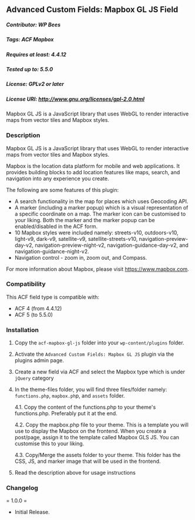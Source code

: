 ## Advanced Custom Fields: Mapbox GL JS Field
##### Contributor: WP Bees
##### Tags: ACF Mapbox
##### Requires at least: 4.4.12
##### Tested up to: 5.5.0
##### License: GPLv2 or later
##### License URI: http://www.gnu.org/licenses/gpl-2.0.html

Mapbox GL JS is a JavaScript library that uses WebGL to render interactive maps from vector tiles and Mapbox styles.

### Description

Mapbox GL JS is a JavaScript library that uses WebGL to render interactive maps from vector tiles and Mapbox styles.

Mapbox is the location data platform for mobile and web applications. It provides building blocks to add location features like maps, search, and navigation into any experience you create.

The following are some features of this plugin:
- A search functionality in the map for places which uses Geocoding API.
- A marker (including a marker popup) which is a visual representation of a specific coordinate on a map. The marker icon can be customised to your liking. Both the marker and the marker popup can be enabled/disabled in the ACF form.
- 10 Mapbox styles were included namely: streets-v10, outdoors-v10, light-v9, dark-v9, satellite-v9, satellite-streets-v10, navigation-preview-day-v2, navigation-preview-night-v2, navigation-guidance-day-v2, and navigation-guidance-night-v2.
- Navigation control - zoom in, zoom out, and Compass.

For more information about Mapbox, please visit https://www.mapbox.com.


### Compatibility

This ACF field type is compatible with:
* ACF 4 (from 4.4.12)
* ACF 5 (to 5.5.0)


### Installation

1. Copy the `acf-mapbox-gl-js` folder into your `wp-content/plugins` folder.
2. Activate the `Advanced Custom Fields: Mapbox GL JS` plugin via the plugins admin page.
3. Create a new field via ACF and select the Mapbox type which is under `jQuery` category
4. In the theme-files folder, you will find three files/folder namely: `functions.php`, `mapbox.ph`p, and `assets` folder.
    
    4.1. Copy the content of the functions.php to your theme's functions.php. Preferably put it at the end.
    
    4.2. Copy the mapbox.php file to your theme. This is a template you will use to display the Mapbox on the frontend. When you create a post/page, assign it to the template called Mapbox GLS JS. You can customise this to your liking.
    
    4.3. Copy/Merge the assets folder to your theme. This folder has the CSS, JS, and marker image that will be used in the frontend.
5. Read the description above for usage instructions

### Changelog

= 1.0.0 =
* Initial Release.

